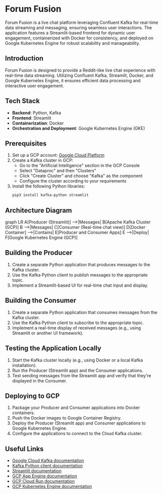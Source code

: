 # Forum Fusion

Forum Fusion is a live chat platform leveraging Confluent Kafka for real-time data streaming and messaging, ensuring seamless user interactions. The application features a Streamlit-based frontend for dynamic user engagement, containerized with Docker for consistency, and deployed on Google Kubernetes Engine for robust scalability and manageability.

## Introduction

Forum Fusion is designed to provide a Reddit-like live chat experience with real-time data streaming. Utilizing Confluent Kafka, Streamlit, Docker, and Google Kubernetes Engine, it ensures efficient data processing and interactive user engagement.

## Tech Stack

- **Backend**: Python, Kafka
- **Frontend**: Streamlit
- **Containerization**: Docker
- **Orchestration and Deployment**: Google Kubernetes Engine (GKE)

## Prerequisites

1. Set up a GCP account: [Google Cloud Platform](https://cloud.google.com/)
2. Create a Kafka cluster in GCP:
   - Go to the "Artificial Intelligence" section in the GCP Console
   - Select "Dataproc" and then "Clusters"
   - Click "Create Cluster" and choose "Kafka" as the component
   - Configure the cluster according to your requirements
3. Install the following Python libraries:
   ```bash
   pip3 install kafka-python streamlit
   ```

## Architecture Diagram

graph LR
    A[Producer (Streamlit)] -->|Messages| B[Apache Kafka Cluster (GCP)]
    B -->|Messages| C[Consumer (Real-time chat view)]
    D[Docker Container] -->|Contains| E[Producer and Consumer Apps]
    E -->|Deploy| F[Google Kubernetes Engine (GCP)]

## Building the Producer

1. Create a separate Python application that produces messages to the Kafka cluster.
2. Use the Kafka Python client to publish messages to the appropriate topic.
3. Implement a Streamlit-based UI for real-time chat input and display.

## Building the Consumer

1. Create a separate Python application that consumes messages from the Kafka cluster.
2. Use the Kafka Python client to subscribe to the appropriate topic.
3. Implement a real-time display of received messages (e.g., using Streamlit or another UI framework).

## Testing the Application Locally

1. Start the Kafka cluster locally (e.g., using Docker or a local Kafka installation).
2. Run the Producer (Streamlit app) and the Consumer applications.
3. Test sending messages from the Streamlit app and verify that they're displayed in the Consumer.

## Deploying to GCP

1. Package your Producer and Consumer applications into Docker containers.
2. Push the Docker images to Google Container Registry.
3. Deploy the Producer (Streamlit app) and Consumer applications to Google Kubernetes Engine.
4. Configure the applications to connect to the Cloud Kafka cluster.

## Useful Links

- [Google Cloud Kafka documentation](https://cloud.google.com/kafka)
- [Kafka Python client documentation](https://kafka-python.readthedocs.io/)
- [Streamlit documentation](https://docs.streamlit.io/)
- [GCP App Engine documentation](https://cloud.google.com/appengine)
- [GCP Cloud Run documentation](https://cloud.google.com/run)
- [GCP Kubernetes Engine documentation](https://cloud.google.com/kubernetes-engine)
